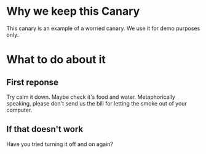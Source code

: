 # Why we keep this Canary

This canary is an example of a worried canary. We use it for demo purposes only.

# What to do about it

## First reponse

Try calm it down. Maybe check it's food and water. Metaphorically speaking, please don't send us the bill for letting the smoke out of your computer.

## If that doesn't work

Have you tried turning it off and on again?